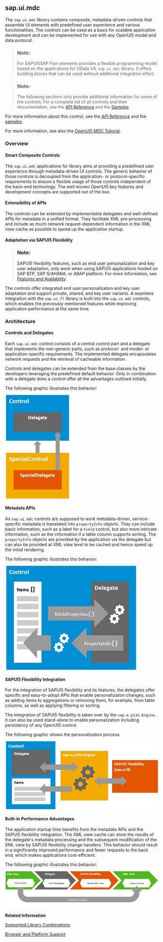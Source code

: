 <!-- loio1dd2aa91115d43409452a271d11be95b -->

## sap.ui.mdc

The `sap.ui.mdc` library contains composite, metadata-driven controls that assemble UI elements with predefined user experience and various functionalities. The controls can be used as a basis for scalable application development and can be implemented for use with any OpenUI5 model and data protocol.

> ### Note:  
> For SAPUI5SAP Fiori elements provides a flexible programming model based on the applications for OData V4, `sap.ui.mdc` library. It offers building blocks that can be used without additional integration effort.

> ### Note:  
> The following sections only provide additional information for some of the controls. For a complete list of all controls and their documentation, see the [API Reference](https://ui5.sap.com/#/api) and the [Samples](https://ui5.sap.com/#/controls). 

For more information about this control, see the [API Reference](https://ui5.sap.com/#/api/sap.ui.mdc) and the [samples](https://ui5.sap.com/#/entity/sap.ui.mdc).

For more information, see also the [OpenUI5 MDC Tutorial](https://github.com/SAP-samples/ui5-mdc-json-tutorial).



<a name="loio1dd2aa91115d43409452a271d11be95b__section_y3w_kvf_qxb"/>

### Overview



#### Smart Composite Controls

The `sap.ui.mdc` applications for library aims at providing a predefined user experience through metadata-driven UI controls. The generic behavior of those controls is decoupled from the application- or protocol-specific requirements to ensure a flexible usage of those controls independent of the back-end technology. The well-known OpenUI5 key features and development concepts are supported out of the box.



#### Extensibility of APIs

The controls can be extended by implementable delegates and well-defined APIs for metadata in a unified format. They facilitate XML pre-processing and include as much network request-dependent information in the XML view cache as possible to speed up the application startup.



#### Adaptation via SAPUI5 Flexibility

> ### Note:  
> SAPUI5 flexibility features, such as end user personalization and key user adaptation, only work when using SAPUI5 applications hosted on SAP BTP, SAP S/4HANA, or ABAP platform. For more information, see [Features and Availability](https://help.sap.com/docs/UI5_FLEXIBILITY/430e2c1a4ff241bc8162df4bf51e0730/41ada93054994698ab9067855bb85fe1.html).

The controls offer integrated end user personalization and key user adaptation and support private, shared, and key user variants. A seamless integration with the `sap.ui.fl` library is built into the `sap.ui.mdc` controls, which enables the previously mentioned features while improving application performance at the same time.



<a name="loio1dd2aa91115d43409452a271d11be95b__section_hg5_2dm_qxb"/>

### Architecture



#### Controls and Delegates

Each `sap.ui.mdc` control consists of a central control part and a delegate that implements the non-generic parts, such as protocol- and model- or application-specific requirements. The implemented delegate encapsulates network requests and the retrieval of cacheable information.

Controls and delegates can be extended from the base classes by the developers leveraging the predefined default behavior. Only in combination with a delegate does a control offer all the advantages outlined initially.

The following graphic illustrates this behavior:

![Each control is used in combination with a delegate. Controls and their related delegates form a unit that can then be used as described and together with other controls and their respective delegates.](images/loio175859c197a7491d91ab81c09b3104d1_LowRes.png)



#### Metadata APIs

As `sap.ui.mdc` controls are supposed to work metadata-driven, service-specific metadata is translated into `propertyInfo` objects. They can include basic information, such as a label for a `Field` control, but also more intricate information, such as the information if a table column supports sorting. The `propertyInfo` objects are provided by the application via the delegate but can also be provided at XML view level to be cached and hence speed up the initial rendering.

The following graphic illustrates this behavior:

![The control fetches data from the delegate and retrieves this metadata from a related PropertyInfo object via the delegate.](images/loioa36e1106565d48c08b10fafca377f66a_LowRes.png)



#### SAPUI5 Flexibility Integration

For the integration of SAPUI5 flexibility and its features, the delegates offer specific and easy-to-adopt APIs that enable personalization changes, such as adding items to aggregations or removing them, for example, from table columns, as well as applying filtering or sorting.

The integration of SAPUI5 flexibility is taken over by the `sap.m.p13n.Engine`. It can also be used stand-alone to enable personalization including persistency of any OpenUI5 control.

The following graphic shows the personalization process:

![The controls and their delegates work together with the sap.m.p13n.Engine and SAPUI5 flexibility with its sap.ui.fl library to enable personalization.](images/loio82a3a3262e9c42c59b0a3ac1e15f73e5_LowRes.png)



#### Built-in Performance Advantages

The application startup time benefits from the metadata APIs and the SAPUI5 flexibility integration. The XML view cache can store the results of the delegate's metadata processing and the subsequent modification of the XML view by SAPUI5 flexibility change handlers. This behavior should result in a significantly improved performance and fewer requests to the back end, which makes applications cost-efficient.

The following graphic illustrates this behavior:

![Based on the cache check in the XML view, the delegate fetches the metadata. After that, the XML view is modified by SAPUI5 flexibility, which results in the creation of a control using the cached scenario.](images/loio7a21af4655af428f8791f31a98c89513_LowRes.png)

**Related Information**  


[Supported Library Combinations](../02_Read-Me-First/supported-library-combinations-363cd16.md "OpenUI5 provides a set of JavaScript and CSS libraries, which can be combined in an application using the combinations that are supported.")

[Browser and Platform Support](../02_Read-Me-First/browser-and-platform-support-74b59ef.md "Here you can find information on the browser and platform support for the OpenUI5 libraries on iOS, Android, macOS, and Windows platforms.")

